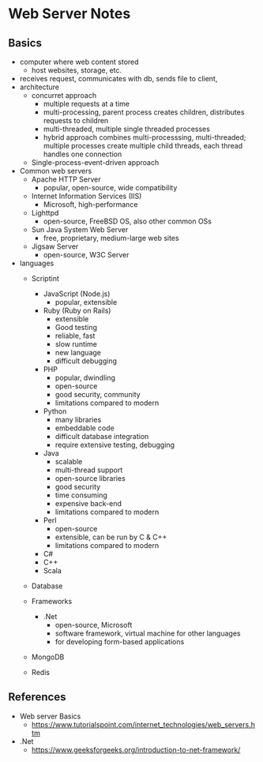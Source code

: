 # Web Server Notes

## Basics

* computer where web content stored
    * host websites, storage, etc.
* receives request, communicates with db, sends file to client, 
* architecture
    * concurret approach
        * multiple requests at a time
        * multi-processing, parent process creates children, distributes requests to children
        * multi-threaded, multiple single threaded processes
        * hybrid approach combines multi-processsing, multi-threaded; multiple processes create multiple child threads, each thread handles one connection
    * Single-process-event-driven approach
* Common web servers
    * Apache HTTP Server
        * popular, open-source, wide compatibility
    * Internet Information Services (IIS)
        * Microsoft, high-performance
    * Lighttpd
        * open-source, FreeBSD OS, also other common OSs
    * Sun Java System Web Server
        * free, proprietary, medium-large web sites
    * Jigsaw Server
        * open-source, W3C Server
* languages
    * Scriptint
        * JavaScript (Node.js)
            * popular, extensible
        * Ruby (Ruby on Rails)
            * extensible
            * Good testing
            * reliable, fast
            * slow runtime
            * new language
            * difficult debugging
        * PHP
            * popular, dwindling
            * open-source
            * good security, community
            * limitations compared to modern
        * Python
            * many libraries
            * embeddable code
            * difficult database integration
            * require extensive testing, debugging
        * Java
            * scalable
            * multi-thread support
            * open-source libraries
            * good security
            * time consuming
            * expensive back-end
            * limitations compared to modern
        * Perl
            * open-source
            * extensible, can be run by C & C++
            * limitations compared to modern
        * C#
        * C++ 
        * Scala
    * Database
    * Frameworks
        * .Net
            * open-source, Microsoft
            * software framework, virtual machine for other languages
            * for developing form-based applications



    * MongoDB
    * Redis

## References

* Web server Basics
    * https://www.tutorialspoint.com/internet_technologies/web_servers.htm
* .Net
    * https://www.geeksforgeeks.org/introduction-to-net-framework/ 